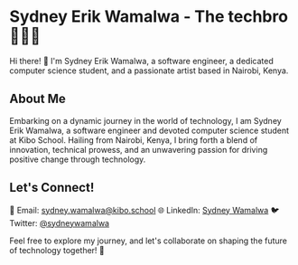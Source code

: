 # Sydney Erik Wamalwa - The techbro 👨🏿‍💻

Hi there! 👋 I'm Sydney Erik Wamalwa, a software engineer, a dedicated computer science student, and a passionate artist based in Nairobi, Kenya.

## About Me
Embarking on a dynamic journey in the world of technology, I am Sydney Erik Wamalwa, a software engineer and devoted computer science student at Kibo School. Hailing from Nairobi, Kenya, I bring forth a blend of innovation, technical prowess, and an unwavering passion for driving positive change through technology.

## Let's Connect!
📧 Email: sydney.wamalwa@kibo.school
🌐 LinkedIn: [Sydney Wamalwa](https://www.linkedin.com/in/sydneywamalwa/)
🐦 Twitter: [@sydneywamalwa](https://twitter.com/sydneywamalwa)

Feel free to explore my journey, and let's collaborate on shaping the future of technology together! 🚀
